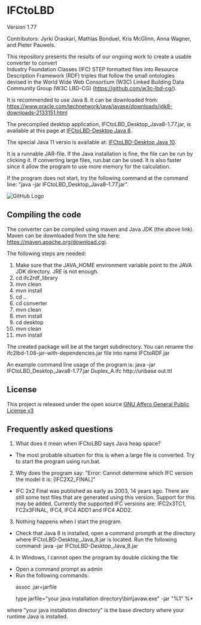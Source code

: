 # IFCtoLBD
Version 1.77

Contributors: Jyrki Oraskari, Mathias Bonduel, Kris McGlinn, Anna Wagner, and Pieter Pauwels.


This repository presents the results of our ongoing work to 
create a usable converter to convert  
Industry Foundation Classes (IFC) STEP formatted files into 
Resource Description Framework (RDF) triples that follow the small ontologies devised in  the  World Wide Web Consortium (W3C) Linked Building Data Community Group (W3C LBD-CG)
(https://github.com/w3c-lbd-cg/).

It is recommended to use Java 8. It can be downloaded from:
https://www.oracle.com/technetwork/java/javase/downloads/jdk8-downloads-2133151.html

The precompiled desktop application, IFCtoLBD_Desktop_Java8-1.77.jar, is available at this page at 
 [IFCtoLBD-Desktop Java 8](https://github.com/jyrkioraskari/IFCtoLBD/blob/master/IFCtoLBD_Desktop_Java8-1.77.jar?raw=true).

 The special Java 11 versio is available at:
 [IFCtoLBD-Desktop Java 10](https://github.com/jyrkioraskari/IFCtoLBD/blob/master/IFCtoLBD_Desktop_Java11-1.77.jar?raw=true).

 
It is a runnable JAR-file. If the Java installation is fine, the file can be run by clicking it. 
If converting large files, run.bat can be used. It is also faster since it allow the program to use more memory for the calculation.


If the program does not start, try the following command at the command line: "java -jar IFCtoLBD_Desktop_Java8-1.77.jar".

![GitHub Logo](https://github.com/jyrkioraskari/IFCtoLBD/blob/master/desktop/src/main/resources/screen.PNG)


## Compiling the code
The converter can be compiled using maven and Java JDK (the above link). Maven can be downloaded from the site here: https://maven.apache.org/download.cgi.

The following steps are needed:
1. Make sure that the JAVA_HOME environment variable point to the JAVA JDK directory. JRE is not enough.
2. cd ifc2rdf_library
3. mvn clean
4. mvn install
5. cd ..
6. cd converter
7. mvn clean 
8. mvn install
9. cd desktop
10. mvn clean 
11. mvn install

The created package will be at the target subdirectory.
You can rename the ifc2lbd-1.08-jar-with-dependencies.jar file into name IFCtoRDF.jar

An example command line usage of the program is:
java -jar IFCtoLBD_Desktop_Java8-1.77.jar Duplex_A.ifc http://uribase  out.ttl

## License
This project is released under the open source [GNU Affero General Public License v3](http://www.gnu.org/licenses/agpl-3.0.en.html)

## Frequently asked questions

1.  What does it mean when IFCtoLBD says Java heap space?

- The most probable situation for this is when a large file is converted. Try to start the program using run.bat. 

2. Why does the program say: "Error: Cannot determine which IFC version the model it is: [IFC2X2_FINAL]"

- IFC 2x2 Final was published as early as 2003, 14 years ago. There are still some test files that are generated using this version. Support for this may be added.  Currently the supported IFC versions are:  IFC2x3TC1, FC2x3FINAL, IFC4, IFC4 ADD1 and  IFC4 ADD2.  

3. Nothing happens when I start the program.
- Check that Java 8 is installed, open a command prompth
at the directory where IFCtoLBD-Desktop_Java_8.jar is located. Run the following command:
java -jar IFCtoLBD-Desktop_Java_8.jar

4. In Windows, I cannot open the program by double clicking the file
- Open a command prompt as admin
- Run the following commands:

&nbsp;&nbsp;&nbsp;&nbsp;&nbsp;&nbsp;assoc .jar=jarfile

&nbsp;&nbsp;&nbsp;&nbsp;&nbsp;&nbsp;type jarfile="your java installation directory\bin\javaw.exe" -jar "%1" %*

where "your java installation directory" is the base directory where your runtime Java is installed.

